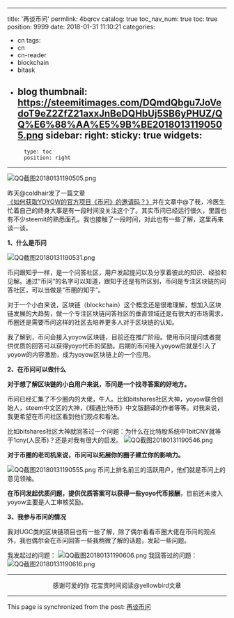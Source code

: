 
---
title: '再谈币问'
permlink: 4bqrcv
catalog: true
toc_nav_num: true
toc: true
position: 9999
date: 2018-01-31 11:10:21
categories:
- cn
tags:
- cn
- cn-reader
- blockchain
- bitask
- blog
thumbnail: https://steemitimages.com/DQmdQbgu7JoVedoT9eZ2ZfZ21axxJnBeDQHbUj5SB6yPHUZ/QQ%E6%88%AA%E5%9B%BE20180131190505.png
sidebar:
    right:
        sticky: true
widgets:
    -
        type: toc
        position: right
---


![QQ截图20180131190505.png](https://steemitimages.com/DQmdQbgu7JoVedoT9eZ2ZfZ21axxJnBeDQHbUj5SB6yPHUZ/QQ%E6%88%AA%E5%9B%BE20180131190505.png)

昨天@coldhair发了一篇文章[《如何获取YOYOW的官方项目《币问》的邀请码？》](https://steemit.com/cn/@coldhair/yoyow#@coldhair/re-yellowbird-re-coldhair-yoyow-20180130t155916266z)并在文章中@了我，冷医生忙着自己的终身大事是有一段时间没关注这个了。其实币问已经运行很久，里面也有不少steemit的熟悉面孔。我也接触了一段时间，对此也有一些了解，这里再来谈一谈。

**1、什么是币问**

![QQ截图20180131190531.png](https://steemitimages.com/DQmToR6prUUehYr8FYmUWs7PsyrDCKnrBr7q5squ1NV3X5s/QQ%E6%88%AA%E5%9B%BE20180131190531.png)

币问跟知乎一样，是一个问答社区，用户发起提问以及分享着彼此的知识、经验和见解。通过“币问”的名字可以知道，跟知乎还是有所区别，币问是专注区块链的问答社区，可以当做是“币圈的知乎”。

对于一个小白来说，区块链（blockchain）这个概念还是很难理解，想加入区块链发展的大趋势，做一个专注区块链问答社区的垂直领域还是有很大的市场需求，币圈还是需要币问这样的社区去培养更多人对于区块链的认知。

我了解到，币问会接入yoyow区块链，目前还在推广阶段。使用币问提问或者提供优质的回答可以获得yoyo代币的奖励。后期的币问接入yoyow后就是引入了yoyow的内容激励，成为yoyow区块链上的一个应用。

**2、在币问可以做什么**

**对于想了解区块链的小白用户来说，币问是一个找寻答案的好地方。**

币问已经汇集了不少圈内的大佬，牛人。比如bitshares社区大神，yoyow联合创始人，steem中文区的大神，《精通比特币》中文版翻译的作者等等。对我来说，我更希望在币问社区看到他们观点和看法。

比如bitshares社区大神就回答过一个问题：为什么在比特股系统中1bitCNY就等于1cny(人民币)？还是对我有很大的启发。
![QQ截图20180131190546.png](https://steemitimages.com/DQmcwwmYSgVNHG36MKbFaDv2bNBUrT7ZVMGs82MpH3LuqmU/QQ%E6%88%AA%E5%9B%BE20180131190546.png)

**对于币圈的老司机来说，币问可以拓展你的圈子建立你的影响力。**

![QQ截图20180131190555.png](https://steemitimages.com/DQmYiXQCenbMjiC225iS3ywc5r2KXRbK9nMR4NGwvJ7C5V4/QQ%E6%88%AA%E5%9B%BE20180131190555.png)
币问上排名前三的活跃用户，他们就是币问上的意见领袖。

**在币问发起优质问题，提供优质答案可以获得一些yoyo代币报酬**，目前还未接入yoyow主要是人工审核奖励。

**3、我参与币问的情况**

我对UGC类的区块链项目也有一些了解，除了偶尔看看币圈大佬在币问的观点外，我也偶尔会在币问回答一些我稍微了解的话题，发起一些问题。

我发起过的问题：
![QQ截图20180131190606.png](https://steemitimages.com/DQmZ5jaWp22PHpiHXy1jUe8PyyfcbQWLhZzMrTXf8J5Kt24/QQ%E6%88%AA%E5%9B%BE20180131190606.png)
我回答过的问题：
![QQ截图20180131190616.png](https://steemitimages.com/DQmfZYxXCRtu3uGyufQ5Dtda1gbnnNsDcazJa5Eg22jFx3h/QQ%E6%88%AA%E5%9B%BE20180131190616.png)

---

<center>感谢可爱的你
花宝贵时间阅读@yellowbird文章</center>

- - -

This page is synchronized from the post: [再谈币问](https://steemit.com/@yellowbird/4bqrcv)
